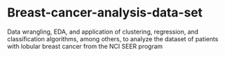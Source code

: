 # Breast-cancer-analysis-data-set
Data wrangling, EDA, and application of clustering, regression, and classification algorithms, among others, to analyze the dataset of patients with lobular breast cancer from the NCI SEER program
